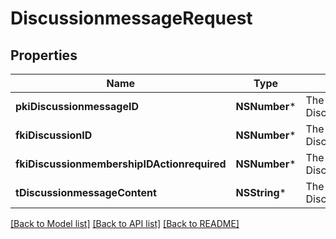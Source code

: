 # DiscussionmessageRequest

## Properties
Name | Type | Description | Notes
------------ | ------------- | ------------- | -------------
**pkiDiscussionmessageID** | **NSNumber*** | The unique ID of the Discussionmessage | [optional] 
**fkiDiscussionID** | **NSNumber*** | The unique ID of the Discussion | 
**fkiDiscussionmembershipIDActionrequired** | **NSNumber*** | The unique ID of the Discussionmembership | [optional] 
**tDiscussionmessageContent** | **NSString*** | The content of the Discussionmessage | 

[[Back to Model list]](../README.md#documentation-for-models) [[Back to API list]](../README.md#documentation-for-api-endpoints) [[Back to README]](../README.md)


